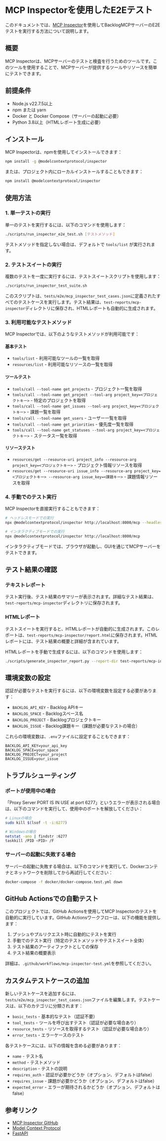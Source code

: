 # MCP Inspectorを使用したE2Eテスト

このドキュメントでは、[MCP Inspector](https://github.com/modelcontextprotocol/inspector)を使用してBacklogMCPサーバーのE2Eテストを実行する方法について説明します。

## 概要

MCP Inspectorは、MCPサーバーのテストと検査を行うためのツールです。このツールを使用することで、MCPサーバーが提供するツールやリソースを簡単にテストできます。

## 前提条件

- Node.js v22.7.5以上
- npm または yarn
- Docker と Docker Compose（サーバーの起動に必要）
- Python 3.8以上（HTMLレポート生成に必要）

## インストール

MCP Inspectorは、npmを使用してインストールできます：

```bash
npm install -g @modelcontextprotocol/inspector
```

または、プロジェクト内にローカルインストールすることもできます：

```bash
npm install @modelcontextprotocol/inspector
```

## 使用方法

### 1. 単一テストの実行

単一のテストを実行するには、以下のコマンドを使用します：

```bash
./scripts/run_inspector_e2e_test.sh [テストメソッド]
```

テストメソッドを指定しない場合は、デフォルトで `tools/list` が実行されます。

### 2. テストスイートの実行

複数のテストを一度に実行するには、テストスイートスクリプトを使用します：

```bash
./scripts/run_inspector_test_suite.sh
```

このスクリプトは、`tests/e2e/mcp_inspector_test_cases.json`に定義されたすべてのテストケースを実行します。テスト結果は、`test-reports/mcp-inspector`ディレクトリに保存され、HTMLレポートも自動的に生成されます。

### 3. 利用可能なテストメソッド

MCP Inspectorでは、以下のようなテストメソッドが利用可能です：

#### 基本テスト
- `tools/list` - 利用可能なツールの一覧を取得
- `resources/list` - 利用可能なリソースの一覧を取得

#### ツールテスト
- `tools/call --tool-name get_projects` - プロジェクト一覧を取得
- `tools/call --tool-name get_project --tool-arg project_key=<プロジェクトキー>` - 特定のプロジェクトを取得
- `tools/call --tool-name get_issues --tool-arg project_key=<プロジェクトキー>` - 課題一覧を取得
- `tools/call --tool-name get_users` - ユーザー一覧を取得
- `tools/call --tool-name get_priorities` - 優先度一覧を取得
- `tools/call --tool-name get_statuses --tool-arg project_key=<プロジェクトキー>` - ステータス一覧を取得

#### リソーステスト
- `resources/get --resource-uri project_info --resource-arg project_key=<プロジェクトキー>` - プロジェクト情報リソースを取得
- `resources/get --resource-uri issue_info --resource-arg project_key=<プロジェクトキー> --resource-arg issue_key=<課題キー>` - 課題情報リソースを取得

### 4. 手動でのテスト実行

MCP Inspectorを直接実行することもできます：

```bash
# ヘッドレスモードでの実行
npx @modelcontextprotocol/inspector http://localhost:8000/mcp --headless --transport streamable-http

# インタラクティブモードでの実行
npx @modelcontextprotocol/inspector http://localhost:8000/mcp
```

インタラクティブモードでは、ブラウザが起動し、GUIを通じてMCPサーバーをテストできます。

## テスト結果の確認

### テキストレポート

テスト実行後、テスト結果のサマリーが表示されます。詳細なテスト結果は、`test-reports/mcp-inspector`ディレクトリに保存されます。

### HTMLレポート

テストスイートを実行すると、HTMLレポートが自動的に生成されます。このレポートは、`test-reports/mcp-inspector/report.html`に保存されます。HTMLレポートには、テスト結果の概要と詳細が含まれています。

HTMLレポートを手動で生成するには、以下のコマンドを使用します：

```bash
./scripts/generate_inspector_report.py --report-dir test-reports/mcp-inspector --output test-reports/mcp-inspector/report.html
```

## 環境変数の設定

認証が必要なテストを実行するには、以下の環境変数を設定する必要があります：

- `BACKLOG_API_KEY` - Backlog APIキー
- `BACKLOG_SPACE` - Backlogスペース名
- `BACKLOG_PROJECT` - Backlogプロジェクトキー
- `BACKLOG_ISSUE` - Backlog課題キー（課題が必要なテストの場合）

これらの環境変数は、`.env`ファイルに設定することもできます：

```
BACKLOG_API_KEY=your_api_key
BACKLOG_SPACE=your_space
BACKLOG_PROJECT=your_project
BACKLOG_ISSUE=your_issue
```

## トラブルシューティング

### ポートが使用中の場合

「Proxy Server PORT IS IN USE at port 6277」というエラーが表示される場合は、以下のコマンドを実行して、使用中のポートを解放してください：

```bash
# Linuxの場合
sudo kill $(lsof -t -i:6277)

# Windowsの場合
netstat -ano | findstr :6277
taskkill /PID <PID> /F
```

### サーバーの起動に失敗する場合

サーバーの起動に失敗する場合は、以下のコマンドを実行して、Dockerコンテナとネットワークを削除してから再試行してください：

```bash
docker-compose -f docker/docker-compose.test.yml down
```

## GitHub Actionsでの自動テスト

このプロジェクトでは、GitHub Actionsを使用してMCP Inspectorのテストを自動的に実行しています。GitHub Actionsワークフローは、以下の機能を提供します：

1. プッシュやプルリクエスト時に自動的にテストを実行
2. 手動でのテスト実行（特定のテストメソッドやテストスイート全体）
3. テスト結果のアーティファクトとしての保存
4. テスト結果の概要表示

詳細は、`.github/workflows/mcp-inspector-test.yml`を参照してください。

## カスタムテストケースの追加

新しいテストケースを追加するには、`tests/e2e/mcp_inspector_test_cases.json`ファイルを編集します。テストケースは、以下のカテゴリに分類されます：

- `basic_tests` - 基本的なテスト（認証不要）
- `tool_tests` - ツールを呼び出すテスト（認証が必要な場合あり）
- `resource_tests` - リソースを取得するテスト（認証が必要な場合あり）
- `error_tests` - エラーケースのテスト

各テストケースには、以下の情報を含める必要があります：

- `name` - テスト名
- `method` - テストメソッド
- `description` - テストの説明
- `requires_auth` - 認証が必要かどうか（オプション、デフォルトはfalse）
- `requires_issue` - 課題が必要かどうか（オプション、デフォルトはfalse）
- `expected_error` - エラーが期待されるかどうか（オプション、デフォルトはfalse）

## 参考リンク

- [MCP Inspector GitHub](https://github.com/modelcontextprotocol/inspector)
- [Model Context Protocol](https://github.com/modelcontextprotocol/mcp)
- [FastAPI](https://fastapi.tiangolo.com/)
